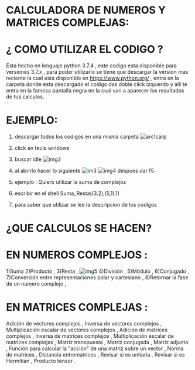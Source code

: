 # CALCULADORA DE NUMEROS Y MATRICES COMPLEJAS:

# ¿ COMO UTILIZAR EL CODIGO ?

Esta hecho en lenguaje python 3.7.4 , este codigo esta disponible para versiones 3.7.x , para poder utilizarlo se tiene que descargar
la version mas reciente la cual esta disponible en https://www.python.org/ , entra en la carpeta donde esta descargado el codigo 
das doble click izquierdo y alli te entra en la famosa pantalla negra en la cual van a aparecer los resultados de tus calculos.

# EJEMPLO:
1) descargar todos los codigos en una misma carpeta
![arc1carp](https://user-images.githubusercontent.com/54039061/64200641-91301b80-ce52-11e9-9b65-9ee0c38fd12e.png)
2) click en tecla windows
3) buscar idle
![img2](https://user-images.githubusercontent.com/54039061/64200892-0865af80-ce53-11e9-8b5c-fddea35ed343.png)
4) al abrirlo hacer lo siguiente
![im3](https://user-images.githubusercontent.com/54039061/64201017-44007980-ce53-11e9-93dc-c48f16380a80.png)
![img4](https://user-images.githubusercontent.com/54039061/64201219-c5f0a280-ce53-11e9-8aa4-0ba00ca7661b.png)
despues dar f5
5) ejemplo : Quiero utilizar la suma de complejos 

6) escribir en el shell Suma_Resta((3.2),(5,1),1)
7) para saber que utilizar se lee la descripcion de los codigos

#   ¿QUE CALCULOS SE HACEN?

# EN NUMEROS COMPLEJOS :

1)Suma
2)Producto ,
3)Resta ,
![img5](https://user-images.githubusercontent.com/54039061/64201600-ae65e980-ce54-11e9-89b8-e86ffe8ee638.png)
4)División ,
5)Módulo ,
6)Conjugado ,
7)Conversión entre representaciones polar y cartesiano ,
8)Retornar la fase de un número complejo ,

# EN MATRICES COMPLEJAS :

Adición de vectores complejos ,
Inversa de vectores complejos ,
Multiplicación escalar de vectores complejos ,
Adición de matrices complejos ,
Inversa de matrices complejos ,
Multiplicación escalar de matrices complejas ,
Matriz transpuesta ,
Matriz conjugada ,
Matriz adjunta ,
Función para calcular la "acción" de una matriz sobre un vector ,
Norma de matrices ,
Distancia entrematrices ,
Revisar si es unitaria ,
Revisar si es Hermitian ,
Producto tensor .


